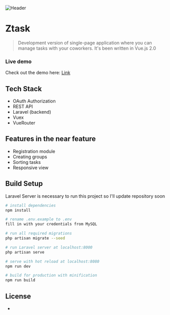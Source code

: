![Header](https://ztask.mkulinski.com/github-kulek1.jpg)
# Ztask

> Development version of single-page application where you can manage tasks with your coworkers. 
It's been written in Vue.js 2.0

### Live demo
Check out the demo here: [Link](https://ztask.mkulinski.com)

## Tech Stack

* OAuth Authorization 
* REST API
* Laravel (backend)
* Vuex
* VueRouter

## Features in the near feature

* Registration module
* Creating groups
* Sorting tasks
* Responsive view

## Build Setup

Laravel Server is necessary to run this project so I'll update repository soon

``` bash
# install dependencies
npm install

# rename .env.example to .env 
fill in with your credentials from MySQL

# run all required migrations
php artisan migrate --seed

# run Laravel server at localhost:8000
php artisan serve

# serve with hot reload at localhost:8080
npm run dev

# build for production with minification
npm run build

```

## License 
- 

